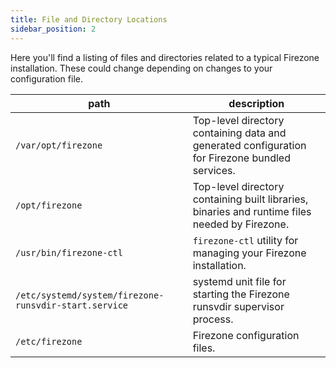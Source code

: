 ```yaml
---
title: File and Directory Locations
sidebar_position: 2
---
```


Here you'll find a listing of files and directories related to a typical
Firezone installation. These could change depending on changes to your
configuration file.

<!-- markdownlint-disable MD013 -->

| path | description |
| --- | --- |
| `/var/opt/firezone` | Top-level directory containing data and generated configuration for Firezone bundled services. |
| `/opt/firezone` | Top-level directory containing built libraries, binaries and runtime files needed by Firezone. |
| `/usr/bin/firezone-ctl` | `firezone-ctl` utility for managing your Firezone installation. |
| `/etc/systemd/system/firezone-runsvdir-start.service` | systemd unit file for starting the Firezone runsvdir supervisor process. |
| `/etc/firezone` | Firezone configuration files. |

<!-- markdownlint-disable MD013 -->
